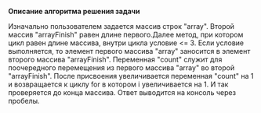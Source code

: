 **Описание алгоритма решения задачи**

Изначально пользователем задается массив строк "array". Второй массив "arrayFinish" равен длине первого.Далее метод, при котором цикл равен длине массива, внутри цикла условие <= 3. Если условие выполняется, то элемент первого массива "array" заносится в элемент второго массива "arrayFinish". Переменная "count" служит для поочередного перемещения из первого массива "array" во второй "arrayFinish". После присвоения увеличивается переменная "count" на 1 и возвращается к циклу for в котором i увеличивается на 1. И так проверяется до конца массива. Ответ выводится на консоль через пробелы.